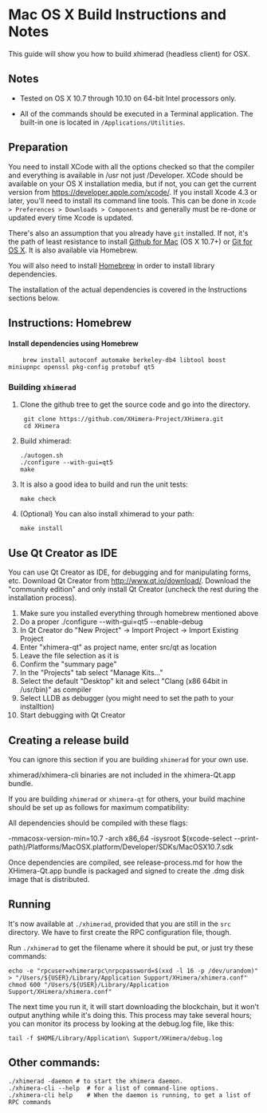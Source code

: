 Mac OS X Build Instructions and Notes
====================================
This guide will show you how to build xhimerad (headless client) for OSX.

Notes
-----

* Tested on OS X 10.7 through 10.10 on 64-bit Intel processors only.

* All of the commands should be executed in a Terminal application. The
built-in one is located in `/Applications/Utilities`.

Preparation
-----------

You need to install XCode with all the options checked so that the compiler
and everything is available in /usr not just /Developer. XCode should be
available on your OS X installation media, but if not, you can get the
current version from https://developer.apple.com/xcode/. If you install
Xcode 4.3 or later, you'll need to install its command line tools. This can
be done in `Xcode > Preferences > Downloads > Components` and generally must
be re-done or updated every time Xcode is updated.

There's also an assumption that you already have `git` installed. If
not, it's the path of least resistance to install [Github for Mac](https://mac.github.com/)
(OS X 10.7+) or
[Git for OS X](https://code.google.com/p/git-osx-installer/). It is also
available via Homebrew.

You will also need to install [Homebrew](http://brew.sh) in order to install library
dependencies.

The installation of the actual dependencies is covered in the Instructions
sections below.

Instructions: Homebrew
----------------------

#### Install dependencies using Homebrew

        brew install autoconf automake berkeley-db4 libtool boost miniupnpc openssl pkg-config protobuf qt5

### Building `xhimerad`

1. Clone the github tree to get the source code and go into the directory.

        git clone https://github.com/XHimera-Project/XHimera.git
        cd XHimera

2.  Build xhimerad:

        ./autogen.sh
        ./configure --with-gui=qt5
        make

3.  It is also a good idea to build and run the unit tests:

        make check

4.  (Optional) You can also install xhimerad to your path:

        make install

Use Qt Creator as IDE
------------------------
You can use Qt Creator as IDE, for debugging and for manipulating forms, etc.
Download Qt Creator from http://www.qt.io/download/. Download the "community edition" and only install Qt Creator (uncheck the rest during the installation process).

1. Make sure you installed everything through homebrew mentioned above
2. Do a proper ./configure --with-gui=qt5 --enable-debug
3. In Qt Creator do "New Project" -> Import Project -> Import Existing Project
4. Enter "xhimera-qt" as project name, enter src/qt as location
5. Leave the file selection as it is
6. Confirm the "summary page"
7. In the "Projects" tab select "Manage Kits..."
8. Select the default "Desktop" kit and select "Clang (x86 64bit in /usr/bin)" as compiler
9. Select LLDB as debugger (you might need to set the path to your installtion)
10. Start debugging with Qt Creator

Creating a release build
------------------------
You can ignore this section if you are building `xhimerad` for your own use.

xhimerad/xhimera-cli binaries are not included in the xhimera-Qt.app bundle.

If you are building `xhimerad` or `xhimera-qt` for others, your build machine should be set up
as follows for maximum compatibility:

All dependencies should be compiled with these flags:

 -mmacosx-version-min=10.7
 -arch x86_64
 -isysroot $(xcode-select --print-path)/Platforms/MacOSX.platform/Developer/SDKs/MacOSX10.7.sdk

Once dependencies are compiled, see release-process.md for how the XHimera-Qt.app
bundle is packaged and signed to create the .dmg disk image that is distributed.

Running
-------

It's now available at `./xhimerad`, provided that you are still in the `src`
directory. We have to first create the RPC configuration file, though.

Run `./xhimerad` to get the filename where it should be put, or just try these
commands:

    echo -e "rpcuser=xhimerarpc\nrpcpassword=$(xxd -l 16 -p /dev/urandom)" > "/Users/${USER}/Library/Application Support/XHimera/xhimera.conf"
    chmod 600 "/Users/${USER}/Library/Application Support/XHimera/xhimera.conf"

The next time you run it, it will start downloading the blockchain, but it won't
output anything while it's doing this. This process may take several hours;
you can monitor its process by looking at the debug.log file, like this:

    tail -f $HOME/Library/Application\ Support/XHimera/debug.log

Other commands:
-------

    ./xhimerad -daemon # to start the xhimera daemon.
    ./xhimera-cli --help  # for a list of command-line options.
    ./xhimera-cli help    # When the daemon is running, to get a list of RPC commands
